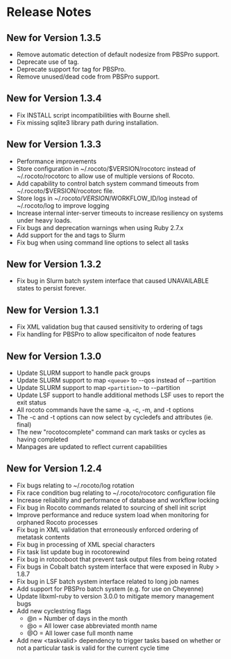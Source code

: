 # Release Notes

## New for Version 1.3.5

* Remove automatic detection of default nodesize from PBSPro support.
* Deprecate use of <nodesize> tag.
* Deprecate support for <cores> tag for PBSPro.
* Remove unused/dead code from PBSPro support.

## New for Version 1.3.4

* Fix INSTALL script incompatibilities with Bourne shell.
* Fix missing sqlite3 library path during installation.

## New for Version 1.3.3

* Performance improvements
* Store configuration in ~/.rocoto/$VERSION/rocotorc instead of ~/.rocoto/rocotorc to allow use of multiple versions of Rocoto.
* Add capability to control batch system command timeouts from ~/.rocoto/$VERSION/rocotorc file.
* Store logs in ~/.rocoto/$VERSION/$WORKFLOW_ID/log instead of ~/.rocoto/log to improve logging
* Increase internal inter-server timeouts to increase resiliency on systems under heavy loads.
* Fix bugs and deprecation warnings when using Ruby 2.7.x
* Add support for the <exclusive> and <shared> tags to Slurm
* Fix bug when using command line options to select all tasks

## New for Version 1.3.2

* Fix bug in Slurm batch system interface that caused UNAVAILABLE states to persist forever.

## New for Version 1.3.1

* Fix XML validation bug that caused sensitivity to ordering of tags
* Fix <nodes> handling for PBSPro to allow specificaiton of node features 

## New for Version 1.3.0

* Update SLURM support to handle pack groups
* Update SLURM support to map `<queue>` to --qos instead of --partition
* Update SLURM support to map `<partition>` to --partition
* Update LSF support to handle additional methods LSF uses to report the exit status
* All rocoto commands have the same -a, -c, -m, and -t options
* The -c and -t options can now select by cycledefs and attributes (ie. final)
* The new "rocotocomplete" command can mark tasks or cycles as having completed
* Manpages are updated to reflect current capabilities

## New for Version 1.2.4

* Fix bugs relating to ~/.rocoto/log rotation
* Fix race condition bug relating to ~/.rocoto/rocotorc configuration file
* Increase reliability and performance of database and workflow locking
* Fix bug in Rocoto commands related to sourcing of shell init script
* Improve performance and reduce system load when monitoring for orphaned Rocoto processes
* Fix bug in XML validation that erroneously enforced ordering of metatask contents
* Fix bug in processing of XML special characters
* Fix task list update bug in rocotorewind
* Fix bug in rotocoboot that prevent task output files from being rotated
* Fix bugs in Cobalt batch system interface that were exposed in Ruby > 1.8.7
* Fix bug in LSF batch system interface related to long job names
* Add support for PBSPro batch system (e.g. for use on Cheyenne)
* Update libxml-ruby to version 3.0.0 to mitigate memory management bugs
* Add new cyclestring flags
  * @n = Number of days in the month
  * @o = All lower case abbreviated month name
  * @O = All lower case full month name
* Add new &lt;taskvalid&gt; dependency to trigger tasks based on whether or not a particular task is valid for the current cycle time
